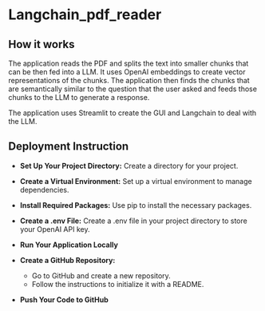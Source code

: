 # Langchain_pdf_reader

## How it works

The application reads the PDF and splits the text into smaller chunks that can be then fed into a LLM. It uses OpenAI embeddings to create vector representations of the chunks. The application then finds the chunks that are semantically similar to the question that the user asked and feeds those chunks to the LLM to generate a response.

The application uses Streamlit to create the GUI and Langchain to deal with the LLM.

## Deployment Instruction

- **Set Up Your Project Directory:** Create a directory for your project.
  
- **Create a Virtual Environment:** Set up a virtual environment to manage dependencies.
  
- **Install Required Packages:** Use pip to install the necessary packages.
  
- **Create a .env File:** Create a .env file in your project directory to store your OpenAI API key.
  
- **Run Your Application Locally**
  
- **Create a GitHub Repository:**
    - Go to GitHub and create a new repository.
    - Follow the instructions to initialize it with a README.
      
- **Push Your Code to GitHub**

